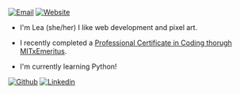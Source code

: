 [![Email](https://img.shields.io/badge/Email-LeaJpg%40proton.me-%23efaefc?style=flat-square&logo=protonmail&logoColor=white)](mailto:leajpg@protonmail.me)
[![Website](https://img.shields.io/badge/Website-LeaJpg.dev-pink?style=flat-square)](https://leajpg.dev/)

- I'm Lea (she/her) I like web development and pixel art.

- I recently completed a [Professional Certificate in Coding thorugh MITxEmeritus](https://certificates.emeritus.org/b026522d-3f48-4541-8c6a-9c2b5c505b82#gs.8phabv).

- I'm currently learning Python! 

[![Github](https://img.shields.io/badge/Github-black?style=flat-square&logo=github&link=https%3A%2F%2Fgithub.com%2Fleajpg)](https://github.com/leajpg)
[![Linkedin](https://img.shields.io/badge/Linkedin-%238dc4e3?style=flat-square&logo=linkedin&link=https%3A%2F%2Fwww.linkedin.com%2Fin%2Fleaciarcia%2F)](https://www.linkedin.com/in/leaciarcia/)

